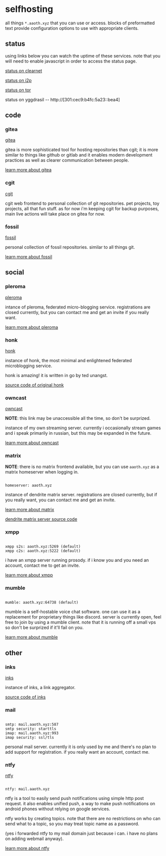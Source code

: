 # selfhosting

all things `*.aaoth.xyz` that you can use or access. blocks of preformatted text
provide configuration options to use with appropriate clients.

## status

using links below you can watch the uptime of these services. note that you will need to enable javascript in order to access the status page.

[status on clearnet](https://aaoth.xyz/status)

[status on i2p](http://d6it2capj2sh32fx76aszsoo24ckd4zqnilondxnrivifcwekkgq.b32.i2p)

[status on tor](http://g7zvtzldhlzp5oeph7pmae56lyjrg57zqm6bnhrkjrmolrbaupicgryd.onion)

status on yggdrasil -- http://[301:cec9:b4fc:5a23::bea4]

## code

### gitea

[gitea](https://git.aaoth.xyz)

gitea is more sophisticated tool for hosting repositories than cgit;
it is more similar to things like github or gitlab and it enables modern development
practices as well as clearer communication between people.

[learn more about gitea](https://gitea.io)

### cgit

[cgit](https://cgit.aaoth.xyz)

cgit web frontend to personal collection of git repositories.
pet projects, toy projects, all that fun stuff. as for now i'm keeping cgit for backup purposes,
main live actions will take place on gitea for now.

### fossil

[fossil](https://fsl.aaoth.xyz)

personal collection of fossil repositories. similar to all things git.

[learn more about fossil](https://fossil-scm.org)

## social

### pleroma

[pleroma](https://pleroma.aaoth.xyz)

intance of pleroma, federated micro-blogging service. registrations are closed
currently, but you can contact me and get an invite if you really want.

[learn more about pleroma](https://pleroma.social)

### honk

[honk](https://bloat.aaoth.xyz)

instance of honk, the most minimal and enlightened federated microblogging
service.

honk is amazing! it is written in go by ted unangst.

[source code of original honk](https://humungus.tedunangst.com/r/honk)

### owncast

[owncast](https://owncast.aaoth.xyz)

**NOTE**: this link may be unaccessible all the time, so don't be surprized.

instance of my own streaming server. currently i occasionally stream games
and i speak primarily in russian, but this may be expanded in the future.

[learn more about owncast](https://owncast.online)

### matrix

**NOTE**: there is no matrix frontend available, but you can use `aaoth.xyz`
as a matrix homeserver when logging in.

```

homeserver: aaoth.xyz
```

instance of dendrite matrix server. registrations are closed currently, but
if you really want, you can contact me and get an invite.

[learn more about matrix](https://matrix.org)

[dendrite matrix server source code](https://github.com/matrix-org/dendrite)

### xmpp

```

xmpp s2s: aaoth.xyz:5269 (default)
xmpp c2s: aaoth.xyz:5222 (default)
```

i have an xmpp server running prosody. if i know you and you need an account,
contact me to get an invite.

[learn more about xmpp](https://xmpp.org/)

### mumble

```

mumble: aaoth.xyz:64738 (default)
```

mumble is a self-hostable voice chat software. one can use it as a replacement
for proprietary things like discord. server is currently open, feel free to join
by using a mumble client. note that it is running off a small vps so don't be
surprized if it'll fail on you.

[learn more about mumble](https://mumble.info)

## other

### inks

[inks](https://inks.aaoth.xyz)

instance of inks, a link aggregator.

[source code of inks](https://humungus.tedunangst.com/r/inks)

### mail

```

smtp: mail.aaoth.xyz:587
smtp security: starttls
imap: mail.aaoth.xyz:993
imap security: ssl/tls
```

personal mail server. currently it is only used by me and there's no plan to add
support for registration. if you really want an account, contact me.

### ntfy

[ntfy](https://mail.aaoth.xyz)

```

ntfy: mail.aaoth.xyz
```

ntfy is a tool to easily send push notifications using simple http post request.
it also enables unified push, a way to make push notifications on android phones without
relying on google services.

ntfy works by creating topics. note that there are no restrictions on who can send what to
a topic, so you may treat topic name as a password.

(yes i forwarded ntfy to my mail domain just because i can. i have no plans on adding
webmail anyway).

[learn more about ntfy](https://ntfy.sh)
